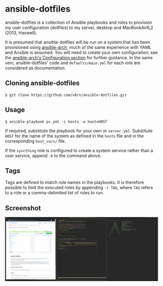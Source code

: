 # ansible-dotfiles
ansible-dotfiles is a collection of Ansible playbooks and roles to provision my
user configuration (dotfiles) to my server, desktop and MacBookAir6,2 (2013,
Haswell).

It is presumed that ansible-dotfiles will be run on a system that has been
provisioned using [ansible-arch](https://github.com/v0rn/ansible-arch); much of
the same experience with YAML and Ansible is assumed. You will need to create
your own configuration; see the [ansible-arch's Configuration
section](https://github.com/v0rn/ansible-arch#configuration) for further
guidance. In the same vein, ansible-dotfiles' code and `defaults/main.yml` for
each role are considered as documentation.

## Cloning ansible-dotfiles
```
$ git clone https://github.com/v0rn/ansible-dotfiles.git
```

## Usage
```
$ ansible-playbook pc.yml -i hosts -e host=HOST
```

If required, substitute the playbook for your own or `server.yml`. Substitute
`HOST` for the name of the system as defined in the `hosts` file and in the
corresponding `host_vars/` file.

If the `syncthing` role is configured to create a system service rather than
a user service, append `-K` to the command above.

## Tags
Tags are defined to match role names in the playbooks. It is therefore possible
to limit the executed roles by appending `-t TAG`, where `TAG` refers to a role
or a comma-delimited list of roles to run.

## Screenshot
![screenshot\_desktop](screenshot_desktop.png?raw=true)
